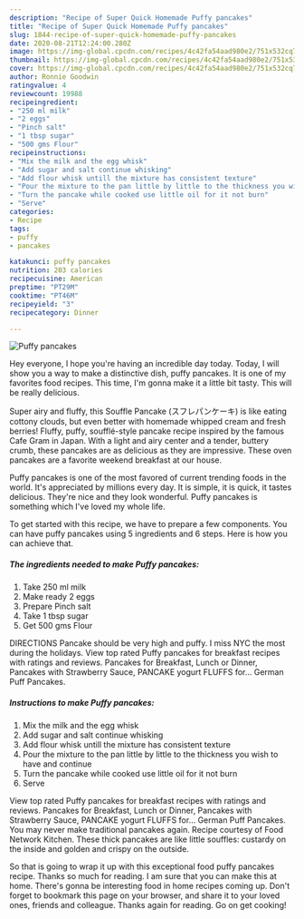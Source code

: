 ```yaml
---
description: "Recipe of Super Quick Homemade Puffy pancakes"
title: "Recipe of Super Quick Homemade Puffy pancakes"
slug: 1844-recipe-of-super-quick-homemade-puffy-pancakes
date: 2020-08-21T12:24:00.280Z
image: https://img-global.cpcdn.com/recipes/4c42fa54aad980e2/751x532cq70/puffy-pancakes-recipe-main-photo.jpg
thumbnail: https://img-global.cpcdn.com/recipes/4c42fa54aad980e2/751x532cq70/puffy-pancakes-recipe-main-photo.jpg
cover: https://img-global.cpcdn.com/recipes/4c42fa54aad980e2/751x532cq70/puffy-pancakes-recipe-main-photo.jpg
author: Ronnie Goodwin
ratingvalue: 4
reviewcount: 19988
recipeingredient:
- "250 ml milk"
- "2 eggs"
- "Pinch salt"
- "1 tbsp sugar"
- "500 gms Flour"
recipeinstructions:
- "Mix the milk and the egg whisk"
- "Add sugar and salt continue whisking"
- "Add flour whisk untill the mixture has consistent texture"
- "Pour the mixture to the pan little by little to the thickness you wish to have and continue"
- "Turn the pancake while cooked use little oil for it not burn"
- "Serve"
categories:
- Recipe
tags:
- puffy
- pancakes

katakunci: puffy pancakes 
nutrition: 203 calories
recipecuisine: American
preptime: "PT29M"
cooktime: "PT46M"
recipeyield: "3"
recipecategory: Dinner

---
```



![Puffy pancakes](https://img-global.cpcdn.com/recipes/4c42fa54aad980e2/751x532cq70/puffy-pancakes-recipe-main-photo.jpg)

Hey everyone, I hope you're having an incredible day today. Today, I will show you a way to make a distinctive dish, puffy pancakes. It is one of my favorites food recipes. This time, I'm gonna make it a little bit tasty. This will be really delicious.

Super airy and fluffy, this Souffle Pancake (スフレパンケーキ) is like eating cottony clouds, but even better with homemade whipped cream and fresh berries! Fluffy, puffy, soufflé-style pancake recipe inspired by the famous Cafe Gram in Japan. With a light and airy center and a tender, buttery crumb, these pancakes are as delicious as they are impressive. These oven pancakes are a favorite weekend breakfast at our house.

Puffy pancakes is one of the most favored of current trending foods in the world. It's appreciated by millions every day. It is simple, it is quick, it tastes delicious. They're nice and they look wonderful. Puffy pancakes is something which I've loved my whole life.


To get started with this recipe, we have to prepare a few components. You can have puffy pancakes using 5 ingredients and 6 steps. Here is how you can achieve that.

<!--inarticleads1-->

##### The ingredients needed to make Puffy pancakes:

1. Take 250 ml milk
1. Make ready 2 eggs
1. Prepare Pinch salt
1. Take 1 tbsp sugar
1. Get 500 gms Flour


DIRECTIONS Pancake should be very high and puffy. I miss NYC the most during the holidays. View top rated Puffy pancakes for breakfast recipes with ratings and reviews. Pancakes for Breakfast, Lunch or Dinner, Pancakes with Strawberry Sauce, PANCAKE yogurt FLUFFS for… German Puff Pancakes. 

<!--inarticleads2-->

##### Instructions to make Puffy pancakes:

1. Mix the milk and the egg whisk
1. Add sugar and salt continue whisking
1. Add flour whisk untill the mixture has consistent texture
1. Pour the mixture to the pan little by little to the thickness you wish to have and continue
1. Turn the pancake while cooked use little oil for it not burn
1. Serve


View top rated Puffy pancakes for breakfast recipes with ratings and reviews. Pancakes for Breakfast, Lunch or Dinner, Pancakes with Strawberry Sauce, PANCAKE yogurt FLUFFS for… German Puff Pancakes. You may never make traditional pancakes again. Recipe courtesy of Food Network Kitchen. These thick pancakes are like little souffles: custardy on the inside and golden and crispy on the outside. 

So that is going to wrap it up with this exceptional food puffy pancakes recipe. Thanks so much for reading. I am sure that you can make this at home. There's gonna be interesting food in home recipes coming up. Don't forget to bookmark this page on your browser, and share it to your loved ones, friends and colleague. Thanks again for reading. Go on get cooking!
